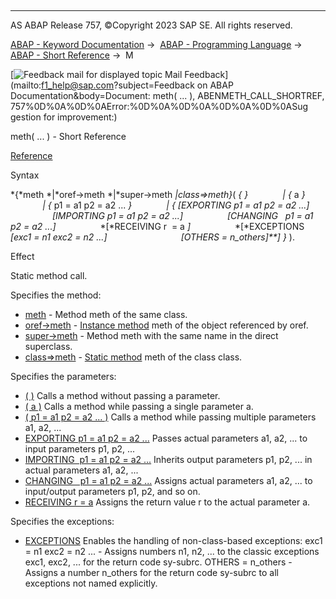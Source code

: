   

* * *

AS ABAP Release 757, ©Copyright 2023 SAP SE. All rights reserved.

[ABAP - Keyword Documentation](javascript:call_link\('abenabap.htm'\)) →  [ABAP - Programming Language](javascript:call_link\('abenabap_reference.htm'\)) →  [ABAP - Short Reference](javascript:call_link\('abenabap_shortref.htm'\)) →  M

 [![](Mail.gif?object=Mail.gif&sap-language=EN "Feedback mail for displayed topic") Mail Feedback](mailto:f1_help@sap.com?subject=Feedback on ABAP Documentation&body=Document: meth\( ... \), ABENMETH_CALL_SHORTREF, 757%0D%0A%0D%0AError:%0D%0A%0D%0A%0D%0A%0D%0ASug
gestion for improvement:)

meth( ... ) - Short Reference

[Reference](javascript:call_link\('abapcall_method_static_short.htm'\))

Syntax

*{*meth
*|*oref->meth
*|*super->meth
*|*class=>meth*}*( *{* *}*
             *|* *{* a *}*
             *|* *{* p1 = a1 p2 = a2 ... *}*
             *|* *{* *\[*EXPORTING p1 = a1 p2 = a2 ...*\]*
                 *\[*IMPORTING p1 = a1 p2 = a2 ...*\]*
                 *\[*CHANGING   p1 = a1 p2 = a2 ...*\]*
                 *\[*RECEIVING r  = a *\]*
                 *\[*EXCEPTIONS *\[*exc1 = n1 exc2 = n2 ...*\]*
                             *\[*OTHERS = n\_others*\]**\]* *}* ).

Effect

Static method call.

Specifies the method:

-   [meth](javascript:call_link\('abapcall_method_meth_ident_stat.htm'\)) - Method meth of the same class.
-   [oref->meth](javascript:call_link\('abapcall_method_meth_ident_stat.htm'\)) - [Instance method](javascript:call_link\('abeninstance_method_glosry.htm'\) "Glossary Entry") meth of the object referenced by oref.
-   [super->meth](javascript:call_link\('abapcall_method_meth_ident_stat.htm'\)) - Method meth with the same name in the direct superclass.
-   [class=>meth](javascript:call_link\('abapcall_method_meth_ident_stat.htm'\)) - [Static method](javascript:call_link\('abenstatic_method_glosry.htm'\) "Glossary Entry") meth of the class class.

Specifies the parameters:

-   [( )](javascript:call_link\('abapcall_method_static_short.htm'\))
    Calls a method without passing a parameter.
-   [( a )](javascript:call_link\('abapcall_method_static_short.htm'\))
    Calls a method while passing a single parameter a.
-   [( p1 = a1 p2 = a2 ... )](javascript:call_link\('abapcall_method_static_short.htm'\))
    Calls a method while passing multiple parameters a1, a2, ...
-   [EXPORTING p1 = a1 p2 = a2 ...](javascript:call_link\('abapcall_method_parameters.htm'\))
    Passes actual parameters a1, a2, ... to input parameters p1, p2, ...
-   [IMPORTING  p1 = a1 p2 = a2 ...](javascript:call_link\('abapcall_method_parameters.htm'\))
    Inherits output parameters p1, p2, ... in actual parameters a1, a2, ...
-   [CHANGING   p1 = a1 p2 = a2 ...](javascript:call_link\('abapcall_method_parameters.htm'\))
    Assigns actual parameters a1, a2, ... to input/output parameters p1, p2, and so on.
-   [RECEIVING r = a](javascript:call_link\('abapcall_method_parameters.htm'\))
    Assigns the return value r to the actual parameter a.
    

Specifies the exceptions:

-   [EXCEPTIONS](javascript:call_link\('abapcall_method_parameters.htm'\))
    Enables the handling of non-class-based exceptions:
    exc1 = n1 exc2 = n2 ... - Assigns numbers n1, n2, ... to the classic exceptions exc1, exc2, ... for the return code sy-subrc.
    OTHERS = n\_others - Assigns a number n\_others for the return code sy-subrc to all exceptions not named explicitly.